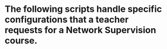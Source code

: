 # The following scripts handle specific configurations that a teacher requests for a Network Supervision course.
